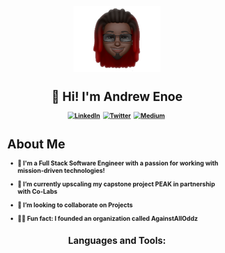 <p>
  <h1 align= "center"> <img align= "center" src="Screen Shot 2022-09-03 at 12.33.51 PM(1).png" alt="image" width="200" >
  <h1 align="center"> <b> 👋 Hi! I'm Andrew Enoe</h1> 
  </h1>
</p>


<p align="center">
<a href="https://www.linkedin.com/in/andrew-enoe/"><img src="https://img.shields.io/badge/LinkedIn-f12a13?style=for-the-badge&logo=linkedin&logoColor=white" alt="LinkedIn" /></a>&nbsp;
<a href="https://twitter.com/andrewKins_"><img src="https://img.shields.io/badge/Twitter-1DA1F2?style=for-the-badge&logo=twitter&logoColor=white" alt="Twitter" /></a>&nbsp;
<a href="https://medium.com/@andrewm.enoe"><img src="https://img.shields.io/badge/Medium-0aaf19?style=for-the-badge&logo=medium&logoColor=white" alt="Medium" /></a>&nbsp;
</p>

<h1> About Me</h1> 
<p>

- 👀 I'm a Full Stack Software Engineer with a passion for working with mission-driven technologies!

- 🌱 I’m currently upscaling my capstone project PEAK in partnership with Co-Labs

- 💞️ I’m looking to collaborate on Projects

- 🕺🏾 Fun fact: I founded an organization called AgainstAllOddz

</p>

<h2 align="center"> Languages and Tools:</h2>
